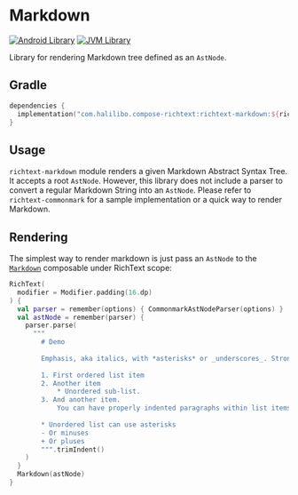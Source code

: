 # Markdown

[![Android Library](https://img.shields.io/badge/Platform-Android-green.svg?style=for-the-badge)](https://developer.android.com/studio/build/dependencies)
[![JVM Library](https://img.shields.io/badge/Platform-JVM-red.svg?style=for-the-badge)](https://kotlinlang.org/docs/mpp-intro.html)

Library for rendering Markdown tree defined as an `AstNode`. 

## Gradle

```kotlin
dependencies {
  implementation("com.halilibo.compose-richtext:richtext-markdown:${richtext_version}")
}
```

## Usage

`richtext-markdown` module renders a given Markdown Abstract Syntax Tree. It accepts a root 
`AstNode`. However, this library does not include a parser to convert a regular Markdown String into
an `AstNode`. Please refer to `richtext-commonmark` for a sample implementation or a quick way to
render Markdown.

## Rendering

The simplest way to render markdown is just pass an `AstNode` to the [`Markdown`](../api/richtext-commonmark/com.halilibo.richtext.markdown/-markdown.html)
composable under RichText scope:

~~~kotlin
RichText(
  modifier = Modifier.padding(16.dp)
) {
  val parser = remember(options) { CommonmarkAstNodeParser(options) }
  val astNode = remember(parser) {
    parser.parse(
      """
        # Demo
        
        Emphasis, aka italics, with *asterisks* or _underscores_. Strong emphasis, aka bold, with **asterisks** or __underscores__. Combined emphasis with **asterisks and _underscores_**. [Links with two blocks, text in square-brackets, destination is in parentheses.](https://www.example.com). Inline `code` has `back-ticks around` it.
        
        1. First ordered list item
        2. Another item
            * Unordered sub-list.
        3. And another item.
            You can have properly indented paragraphs within list items. Notice the blank line above, and the leading spaces (at least one, but we'll use three here to also align the raw Markdown).
        
        * Unordered list can use asterisks
        - Or minuses
        + Or pluses
        """.trimIndent()
    )
  }
  Markdown(astNode)
}
~~~
